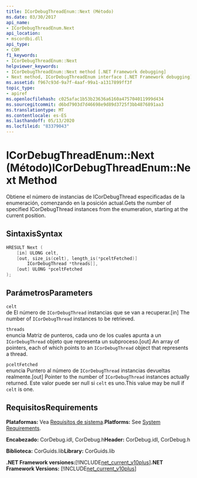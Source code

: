 ```yaml
---
title: ICorDebugThreadEnum::Next (Método)
ms.date: 03/30/2017
api_name:
- ICorDebugThreadEnum.Next
api_location:
- mscordbi.dll
api_type:
- COM
f1_keywords:
- ICorDebugThreadEnum::Next
helpviewer_keywords:
- ICorDebugThreadEnum::Next method [.NET Framework debugging]
- Next method, ICorDebugThreadEnum interface [.NET Framework debugging]
ms.assetid: f967c93d-9a7f-4aaf-99a1-a1317899ff3f
topic_type:
- apiref
ms.openlocfilehash: c025afac1b53b23636a6160a475704011999d434
ms.sourcegitcommit: d6bd7903d7d46698e9d89d3725f3bb4876891aa3
ms.translationtype: MT
ms.contentlocale: es-ES
ms.lasthandoff: 05/13/2020
ms.locfileid: "83379043"
---
```

# <a name="icordebugthreadenumnext-method"></a><span data-ttu-id="5c6a6-102">ICorDebugThreadEnum::Next (Método)</span><span class="sxs-lookup"><span data-stu-id="5c6a6-102">ICorDebugThreadEnum::Next Method</span></span>
<span data-ttu-id="5c6a6-103">Obtiene el número de instancias de ICorDebugThread especificadas de la enumeración, comenzando en la posición actual.</span><span class="sxs-lookup"><span data-stu-id="5c6a6-103">Gets the number of specified ICorDebugThread instances from the enumeration, starting at the current position.</span></span>  
  
## <a name="syntax"></a><span data-ttu-id="5c6a6-104">Sintaxis</span><span class="sxs-lookup"><span data-stu-id="5c6a6-104">Syntax</span></span>  
  
```cpp  
HRESULT Next (  
    [in] ULONG celt,  
    [out, size_is(celt), length_is(*pceltFetched)]  
        ICorDebugThread *threads[],  
    [out] ULONG *pceltFetched  
);  
```  
  
## <a name="parameters"></a><span data-ttu-id="5c6a6-105">Parámetros</span><span class="sxs-lookup"><span data-stu-id="5c6a6-105">Parameters</span></span>  
 `celt`  
 <span data-ttu-id="5c6a6-106">de El número de `ICorDebugThread` instancias que se van a recuperar.</span><span class="sxs-lookup"><span data-stu-id="5c6a6-106">[in] The number of `ICorDebugThread` instances to be retrieved.</span></span>  
  
 `threads`  
 <span data-ttu-id="5c6a6-107">enuncia Matriz de punteros, cada uno de los cuales apunta a un `ICorDebugThread` objeto que representa un subproceso.</span><span class="sxs-lookup"><span data-stu-id="5c6a6-107">[out] An array of pointers, each of which points to an `ICorDebugThread` object that represents a thread.</span></span>  
  
 `pceltFetched`  
 <span data-ttu-id="5c6a6-108">enuncia Puntero al número de `ICorDebugThread` instancias devueltas realmente.</span><span class="sxs-lookup"><span data-stu-id="5c6a6-108">[out] Pointer to the number of `ICorDebugThread` instances actually returned.</span></span> <span data-ttu-id="5c6a6-109">Este valor puede ser null si `celt` es uno.</span><span class="sxs-lookup"><span data-stu-id="5c6a6-109">This value may be null if `celt` is one.</span></span>  
  
## <a name="requirements"></a><span data-ttu-id="5c6a6-110">Requisitos</span><span class="sxs-lookup"><span data-stu-id="5c6a6-110">Requirements</span></span>  
 <span data-ttu-id="5c6a6-111">**Plataformas:** Vea [Requisitos de sistema](../../get-started/system-requirements.md).</span><span class="sxs-lookup"><span data-stu-id="5c6a6-111">**Platforms:** See [System Requirements](../../get-started/system-requirements.md).</span></span>  
  
 <span data-ttu-id="5c6a6-112">**Encabezado:** CorDebug.idl, CorDebug.h</span><span class="sxs-lookup"><span data-stu-id="5c6a6-112">**Header:** CorDebug.idl, CorDebug.h</span></span>  
  
 <span data-ttu-id="5c6a6-113">**Biblioteca:** CorGuids.lib</span><span class="sxs-lookup"><span data-stu-id="5c6a6-113">**Library:** CorGuids.lib</span></span>  
  
 <span data-ttu-id="5c6a6-114">**.NET Framework versiones:**[!INCLUDE[net_current_v10plus](../../../../includes/net-current-v10plus-md.md)]</span><span class="sxs-lookup"><span data-stu-id="5c6a6-114">**.NET Framework Versions:** [!INCLUDE[net_current_v10plus](../../../../includes/net-current-v10plus-md.md)]</span></span>
